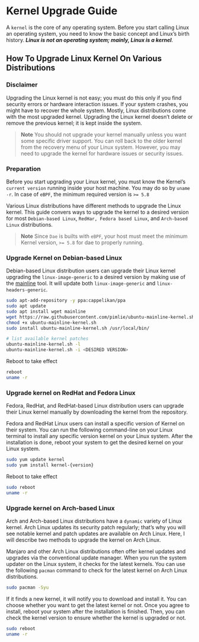 # Kernel Upgrade Guide

A `kernel` is the core of any operating system. Before you start calling Linux an operating system, you need to know the basic concept and Linux’s birth history. **_Linux is not an operating system; mainly, Linux is a kernel_**.

## How To Upgrade Linux Kernel On Various Distributions

### Disclaimer

Upgrading the Linux kernel is not easy; you must do this only if you find security errors or hardware interaction issues. If your system crashes, you might have to recover the whole system. Mostly, Linux distributions come with the most upgraded kernel. Upgrading the Linux kernel doesn’t delete or remove the previous kernel; it is kept inside the system.

> **Note**
> You should not upgrade your kernel manually unless you want some specific driver support. You can roll back to the older kernel from the recovery menu of your Linux system. However, you may need to upgrade the kernel for hardware issues or security issues.

### Preparation

Before you start upgrading your Linux kernel, you must know the Kernel’s `current version` running inside your host machine. You may do so by `uname -r`. In case of `eBPF`, the minimum required version is `>= 5.8`

Various Linux distributions have different methods to upgrade the Linux kernel. This guide convers ways to upgrade the kernel to a desired version for most `Debian-based Linux`, `RedHar, Fedora based Linux`, and `Arch-based Linux` distributions.

> **Note**
> Since `Dae` is builts with `eBPF`, your host must meet the minimum Kernel version, `>= 5.8` for dae to properly running.

### Upgrade Kernel on Debian-based Linux

Debian-based Linux distribution users can upgrade their Linux kernel upgrading the `linux-image-generic` to a desired version by making use of the [mainline](https://github.com/pimlie/ubuntu-mainline-kernel.sh) tool. It will update both `linux-image-generic` and `linux-headers-generic`.

```bash
sudo apt-add-repository -y ppa:cappelikan/ppa
sudo apt update
sudo apt install wget mainline
wget https://raw.githubusercontent.com/pimlie/ubuntu-mainline-kernel.sh/master/ubuntu-mainline-kernel.sh
chmod +x ubuntu-mainline-kernel.sh
sudo install ubuntu-mainline-kernel.sh /usr/local/bin/

# list available kernel patches
ubuntu-mainline-kernel.sh -l
ubuntu-mainline-kernel.sh -i <DESIRED VERSION>
```

Reboot to take effect

```bash
reboot
uname -r
```

### Upgrade kernel on RedHat and Fedora Linux

Fedora, RedHat, and RedHat-based Linux distribution users can upgrade their Linux kernel manually by downloading the kernel from the repository.

Fedora and RedHat Linux users can install a specific version of Kernel on their system. You can run the following command-line on your Linux terminal to install any specific version kernel on your Linux system. After the installation is done, reboot your system to get the desired kernel on your Linux system.

```bash
sudo yum update kernel
sudo yum install kernel-{version}
```

Reboot to take effect

```bash
sudo reboot
uname -r
```

### Upgrade kernel on Arch-based Linux

Arch and Arch-based Linux distributions have a `dynamic` variety of Linux kernel. Arch Linux updates its security patch regularly; that’s why you will see notable kernel and patch updates are available on Arch Linux. Here, I will describe two methods to upgrade the kernel on Arch Linux.

Manjaro and other Arch Linux distributions often offer kernel updates and upgrades via the conventional update manager. When you run the system updater on the Linux system, it checks for the latest kernels. You can use the following `pacman` command to check for the latest kernel on Arch Linux distributions.

```bash
sudo pacman -Syu
```

If it finds a new kernel, it will notify you to download and install it. You can choose whether you want to get the latest kernel or not. Once you agree to install, reboot your system after the installation is finished. Then, you can check the kernel version to ensure whether the kernel is upgraded or not.

```bash
sudo reboot
uname -r
```
